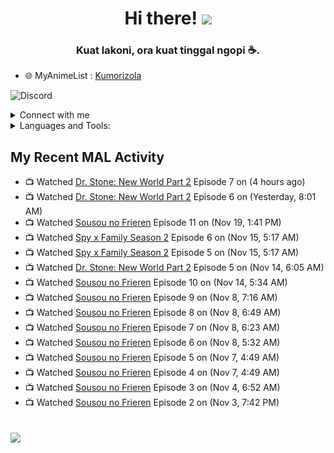 <h1 align="center">Hi there! <img src="https://media.giphy.com/media/hvRJCLFzcasrR4ia7z/giphy.gif" width="25px"> </h1>
<h3 align="center">Kuat lakoni, ora kuat tinggal ngopi ☕.</h3>

- 🌐 MyAnimeList : [Kumorizola](https://myanimelist.net/animelist/Kumorizola)

![Discord](https://discord.c99.nl/widget/theme-3/761213268009943051.png)
<details>
      <summary>Connect with me</summary>
    <p align="left">
        <a href="https://www.facebook.com/kumori.hartley.1" target="blank"><img align="center"
                src="https://raw.githubusercontent.com/rahuldkjain/github-profile-readme-generator/master/src/images/icons/Social/facebook.svg"
                alt="kumori hartley" height="30" width="40" /></a>
        <a href="https://www.instagram.com/kumorizola/" target="blank"><img align="center"
                src="https://raw.githubusercontent.com/rahuldkjain/github-profile-readme-generator/master/src/images/icons/Social/instagram.svg"
                alt="kumorizola" height="30" width="40" /></a>
        <a href="https://discord.com" target="blank"><img align="center"
                src="https://raw.githubusercontent.com/rahuldkjain/github-profile-readme-generator/master/src/images/icons/Social/discord.svg"
                alt="Kumori#5882" height="30" width="40" /></a>
    </p>
</details>

<details>
    <summary align="left">Languages and Tools:</summary>
<p align="left">
      <a href="https://www.w3schools.com/css/" target="_blank">
        <img src="https://raw.githubusercontent.com/devicons/devicon/master/icons/css3/css3-original-wordmark.svg"
            alt="css3" width="40" height="40" /> </a> <a href="https://www.w3.org/html/" target="_blank"> <img
            src="https://raw.githubusercontent.com/devicons/devicon/master/icons/html5/html5-original-wordmark.svg"
            alt="html5" width="40" height="40" /> </a> <a href="https://www.java.com" target="_blank"> <img
            src="https://raw.githubusercontent.com/devicons/devicon/master/icons/java/java-original.svg" alt="java"
            width="40" height="40" /> </a> <a href="https://developer.mozilla.org/en-US/docs/Web/JavaScript"
            target="_blank"> <img
            src="https://raw.githubusercontent.com/devicons/devicon/master/icons/javascript/javascript-original.svg"
            alt="javascript" width="40" height="40" /> </a> <a href="https://nodejs.org" target="_blank"> <img
            src="https://raw.githubusercontent.com/devicons/devicon/master/icons/nodejs/nodejs-original-wordmark.svg"
            alt="nodejs" width="40" height="40" /> </a> <a href="https://www.python.org" target="_blank"> <img
            src="https://raw.githubusercontent.com/devicons/devicon/master/icons/python/python-original.svg"
            alt="python" width="40" height="40" /> </a> <a href="https://www.typescriptlang.org/" target="_blank"> <img
            src="https://raw.githubusercontent.com/devicons/devicon/master/icons/typescript/typescript-original.svg" 
            alt="typescript" width="40" height="40" /> </a> <a href="https://www.photoshop.com/en" target="_blank"> <img
            src="https://upload.wikimedia.org/wikipedia/commons/a/af/Adobe_Photoshop_CC_icon.svg" alt="photoshop" width="40" height="40"/> </a>
            <a href="https://www.adobe.com/products/premiere.html" target="_blank"> <img
            src="https://upload.wikimedia.org/wikipedia/commons/4/40/Adobe_Premiere_Pro_CC_icon.svg" alt="Premiere pro" width="40" height="40"/> </a>
            <a href="https://www.adobe.com/in/products/illustrator.html" target="_blank"> <img 
            src="https://upload.wikimedia.org/wikipedia/commons/f/fb/Adobe_Illustrator_CC_icon.svg" alt="illustrator" width="40" height="40"/> </a>
      
 </details>
 
 <h2> My Recent MAL Activity</h2>
<!-- MAL_ACTIVITY:start -->

- 📺 Watched [Dr. Stone: New World Part 2](https://MyAnimeList.net/anime.php?id=55644) Episode 7 on (4 hours ago)
- 📺 Watched [Dr. Stone: New World Part 2](https://MyAnimeList.net/anime.php?id=55644) Episode 6 on (Yesterday, 8:01 AM)
- 📺 Watched [Sousou no Frieren](https://MyAnimeList.net/anime.php?id=52991) Episode 11 on (Nov 19, 1:41 PM)
- 📺 Watched [Spy x Family Season 2](https://MyAnimeList.net/anime.php?id=53887) Episode 6 on (Nov 15, 5:17 AM)
- 📺 Watched [Spy x Family Season 2](https://MyAnimeList.net/anime.php?id=53887) Episode 5 on (Nov 15, 5:17 AM)
- 📺 Watched [Dr. Stone: New World Part 2](https://MyAnimeList.net/anime.php?id=55644) Episode 5 on (Nov 14, 6:05 AM)
- 📺 Watched [Sousou no Frieren](https://MyAnimeList.net/anime.php?id=52991) Episode 10 on (Nov 14, 5:34 AM)
- 📺 Watched [Sousou no Frieren](https://MyAnimeList.net/anime.php?id=52991) Episode 9 on (Nov 8, 7:16 AM)
- 📺 Watched [Sousou no Frieren](https://MyAnimeList.net/anime.php?id=52991) Episode 8 on (Nov 8, 6:49 AM)
- 📺 Watched [Sousou no Frieren](https://MyAnimeList.net/anime.php?id=52991) Episode 7 on (Nov 8, 6:23 AM)
- 📺 Watched [Sousou no Frieren](https://MyAnimeList.net/anime.php?id=52991) Episode 6 on (Nov 8, 5:32 AM)
- 📺 Watched [Sousou no Frieren](https://MyAnimeList.net/anime.php?id=52991) Episode 5 on (Nov 7, 4:49 AM)
- 📺 Watched [Sousou no Frieren](https://MyAnimeList.net/anime.php?id=52991) Episode 4 on (Nov 7, 4:49 AM)
- 📺 Watched [Sousou no Frieren](https://MyAnimeList.net/anime.php?id=52991) Episode 3 on (Nov 4, 6:52 AM)
- 📺 Watched [Sousou no Frieren](https://MyAnimeList.net/anime.php?id=52991) Episode 2 on (Nov 3, 7:42 PM)

<!-- MAL_ACTIVITY:end -->

  
<h2 align="left"> <img src="https://media.discordapp.net/attachments/918405470073520168/919220018355523584/ezgif.com-gif-maker_1.gif">
